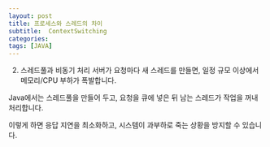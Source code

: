 ```yaml
---
layout: post
title: 프로세스와 스레드의 차이
subtitle:  ContextSwitching
categories: 
tags: [JAVA]
---
```


2. 스레드풀과 비동기 처리
서버가 요청마다 새 스레드를 만들면, 일정 규모 이상에서 메모리/CPU 부하가 폭발합니다.

Java에서는 스레드풀을 만들어 두고, 요청을 큐에 넣은 뒤 남는 스레드가 작업을 꺼내 처리합니다.

이렇게 하면 응답 지연을 최소화하고, 시스템이 과부하로 죽는 상황을 방지할 수 있습니다.







